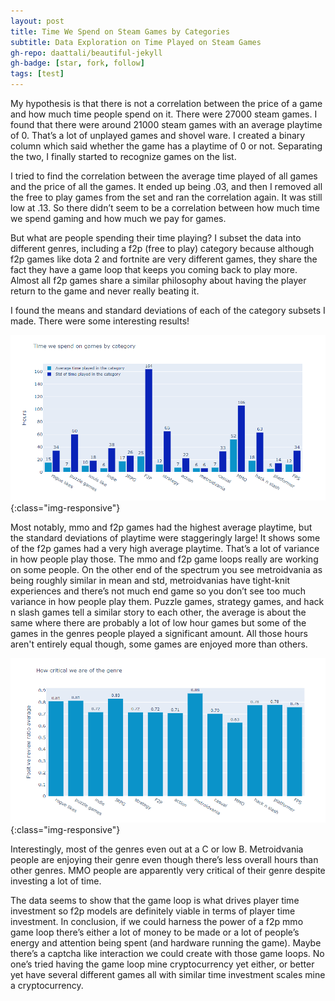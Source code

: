 ```yaml
---
layout: post
title: Time We Spend on Steam Games by Categories
subtitle: Data Exploration on Time Played on Steam Games 
gh-repo: daattali/beautiful-jekyll
gh-badge: [star, fork, follow]
tags: [test]
---
```


My hypothesis is that there is not a correlation between the price of a game and how much time people spend on it.
There were 27000 steam games. I found that there were around 21000 steam games with an average playtime of 0. That’s a lot of unplayed games and shovel ware. I created a binary column which said whether the game has a playtime of 0 or not. Separating the two, I finally started to recognize games on the list.

I tried to find the correlation between the average time played of all games and the price of all the games. It ended up being .03, and then I removed all the free to play games from the set and ran the correlation again. It was still low at .13. So there didn’t seem to be a correlation between how much time we spend gaming and how much we pay for games.

But what are people spending their time playing? I subset the data into different genres, including a f2p (free to play) category because although f2p games like dota 2 and fortnite are very different games, they share the fact they have a game loop that keeps you coming back to play more. Almost all f2p games share a similar philosophy about having the player return to the game and never really beating it. 

I found the means and standard deviations of each of the category subsets I made. There were some interesting results! 

![Average time played by category](/img/genre_avgs.png){:class="img-responsive"}
 
Most notably, mmo and f2p games had the highest average playtime, but the standard deviations of playtime were staggeringly large! It shows some of the f2p games had a very high average playtime. That’s a lot of variance in how people play those. The mmo and f2p game loops really are working on some people. On the other end of the spectrum you see metroidvania as being roughly similar in mean and std, metroidvanias have tight-knit experiences and there’s not much end game so you don’t see too much variance in how people play them. Puzzle games, strategy games, and hack n slash games tell a similar story to each other, the average is about the same where there are probably a lot of low hour games but some of the games in the genres people played a significant amount. All those hours aren't entirely equal though, some games are enjoyed more than others.

![Positive review average by category](/img/reviews_avgs.png){:class="img-responsive"}

Interestingly, most of the genres even out at a C or low B. Metroidvania people are enjoying their genre even though there’s less overall hours than other genres. MMO people are apparently very critical of their genre despite investing a lot of time.

The data seems to show that the game loop is what drives player time investment so f2p models are definitely viable in terms of player time investment. In conclusion, if we could harness the power of a f2p mmo game loop there’s either a lot of money to be made or a lot of people’s energy and attention being spent (and hardware running the game). Maybe there’s a captcha like interaction we could create with those game loops. No one’s tried having the game loop mine cryptocurrency yet either, or better yet have several different games all with similar time investment scales mine a cryptocurrency. 
